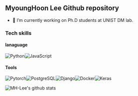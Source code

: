 ## MyoungHoon Lee Github repository

<!--
**MH-Lee/MH-Lee** is a ✨ _special_ ✨ repository because its `README.md` (this file) appears on your GitHub profile.

Here are some ideas to get you started:

- 🔭 I’m currently working on ...
- 🌱 I’m currently learning ...
- 👯 I’m looking to collaborate on ...
- 🤔 I’m looking for help with ...
- 💬 Ask me about ...
- 📫 How to reach me: ...
- 😄 Pronouns: ...
- ⚡ Fun fact: ...
-->

- 🔭 I’m currently working on Ph.D students at UNIST DM lab.

### Tech skills

#### lanaguage
<img alt="Python" src ="https://img.shields.io/badge/Python-3776AB.svg?&style=for-the-badge&logo=Python&logoColor=white"/><img alt="JavaScript" src ="https://img.shields.io/badge/JavaScript-F7DF1E.svg?&style=for-the-badge&logo=JavaScript&logoColor=white"/>

#### Tools
<img alt="Pytorch" src ="https://img.shields.io/badge/Pytorch-EE4C2C.svg?&style=for-the-badge&logo=Pytorch&logoColor=white"/><img alt="PostgreSQL" src ="https://img.shields.io/badge/PostgreSQL-4169E1.svg?&style=for-the-badge&logo=PostgreSQL&logoColor=white"/><img alt="Django" src ="https://img.shields.io/badge/Django-092E20.svg?&style=for-the-badge&logo=Django&logoColor=white"/><img alt="Docker" src ="https://img.shields.io/badge/Docker-2496ED.svg?&style=for-the-badge&logo=Docker&logoColor=white"/><img alt="Keras" src ="https://img.shields.io/badge/Keras-D00000.svg?&style=for-the-badge&logo=Keras&logoColor=white"/>

![MH-Lee's github stats](https://github-readme-stats.vercel.app/api?username=MH-Lee&show_icons=true)
<!-- [![MH-Lee's github stats](https://github-readme-stats.vercel.app/api/top-langs/?username=MH-Lee&show_icons=true&hide_border=true&title_color=004386&icon_color=004386&layout=compact&row=20&column=10)](https://github.com/MH-Lee) -->
